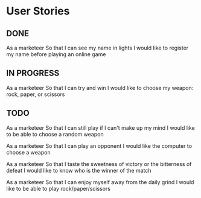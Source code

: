 # User Stories

## DONE
As a marketeer
So that I can see my name in lights
I would like to register my name before playing an online game

## IN PROGRESS
As a marketeer
So that I can try and win
I would like to choose my weapon: rock, paper, or scissors

## TODO

As a marketeer
So that I can still play if I can't make up my mind
I would like to be able to choose a random weapon

As a marketeer
So that I can play an opponent
I would like the computer to choose a weapon

As a marketeer
So that I taste the sweetness of victory or the bitterness of defeat
I would like to know who is the winner of the match

As a marketeer
So that I can enjoy myself away from the daily grind
I would like to be able to play rock/paper/scissors
